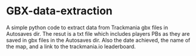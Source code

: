 # GBX-data-extraction
A simple python code to extract data from Trackmania gbx files in Autosaves dir.
The resut is a txt file which includes players PBs as they are saved in gbx files
in the Autosaves dir. Also the date achieved, the name of the map, and a link to
the trackmania.io leaderboard.
